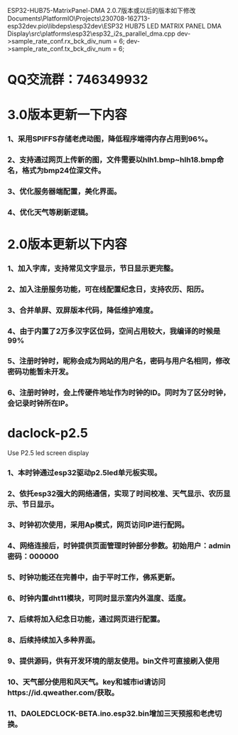 ESP32-HUB75-MatrixPanel-DMA 2.0.7版本或以后的版本如下修改
Documents\PlatformIO\Projects\230708-162713-esp32dev\.pio\libdeps\esp32dev\ESP32 HUB75 LED MATRIX PANEL DMA Display\src\platforms\esp32\esp32_i2s_parallel_dma.cpp 
    dev->sample_rate_conf.rx_bck_div_num = 6;
    dev->sample_rate_conf.tx_bck_div_num = 6;


# QQ交流群：746349932
# 3.0版本更新一下内容
### 1、采用SPIFFS存储老虎动图，降低程序端得内存占用到96%。
### 2、支持通过网页上传新的图，文件需要以hlh1.bmp~hlh18.bmp命名，格式为bmp24位深文件。
### 3、优化服务器端配置，美化界面。
### 4、优化天气等刷新逻辑。
# 2.0版本更新以下内容
### 1、加入字库，支持常见文字显示，节日显示更完整。
### 2、加入注册服务功能，可在线配置纪念日，支持农历、阳历。
### 3、合并单屏、双屏版本代码，降低维护难度。
### 4、由于内置了2万多汉字区位码，空间占用较大，我编译的时候是99%
### 5、注册时钟时，昵称会成为网站的用户名，密码与用户名相同，修改密码功能暂未开发。
### 6、注册时钟时，会上传硬件地址作为时钟的ID。同时为了区分时钟，会记录时钟所在IP。
# daclock-p2.5
Use P2.5 led screen display
### 1、本时钟通过esp32驱动p2.5led单元板实现。
### 2、依托esp32强大的网络通信，实现了时间校准、天气显示、农历显示、节日显示。
### 3、时钟初次使用，采用Ap模式，网页访问IP进行配网。
### 4、网络连接后，时钟提供页面管理时钟部分参数。初始用户：admin 密码：000000
### 5、时钟功能还在完善中，由于平时工作，佛系更新。
### 6、时钟内置dht11模块，可同时显示室内外温度、适度。
### 7、后续将加入纪念日功能，通过网页进行配置。
### 8、后续持续加入多种界面。
### 9、提供源码，供有开发环境的朋友使用。bin文件可直接刷入使用
### 10、天气部分使用和风天气。key和城市id请访问https://id.qweather.com/获取。
### 11、DAOLEDCLOCK-BETA.ino.esp32.bin增加三天预报和老虎切换。
